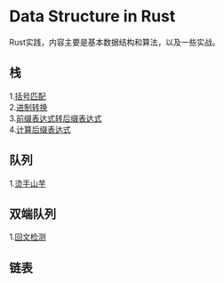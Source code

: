 # Data Structure in Rust
Rust实践，内容主要是基本数据结构和算法，以及一些实战。

## 栈
1.<a href="stack/src/lib.rs" alt="链接">括号匹配</a><br>
2.<a href="stack/src/lib.rs" alt="链接">进制转换</a><br>
3.<a href="stack/src/lib.rs" alt="链接">前缀表达式转后缀表达式</a><br>
4.<a href="stack/src/lib.rs" alt="链接">计算后缀表达式</a>

## 队列
1.<a href="queue/src/lib.rs" alt="链接">烫手山芋</a>

## 双端队列
1.<a href="deque/src/lib.rs" alt="链接">回文检测</a>

## 链表